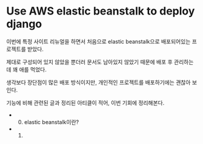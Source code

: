 # Use AWS elastic beanstalk to deploy django

이번에 특정 사이트 리뉴얼을 하면서 처음으로 elastic beanstalk으로 배포되어있는 프로젝트를 받았다.

제대로 구성되어 있지 않았을 뿐더러 문서도 남아있지 않았기 때문에 배포 후 관리하는데 꽤 애를 먹었다.

생각보다 장단점이 많은 배포 방식이지만, 개인적인 프로젝트를 배포하기에는 괜찮아 보인다.

기능에 비해 관련된 글과 정리된 아티클이 적어, 이번 기회에 정리해본다.


- 0. elastic beanstalk이란?
- 1.
